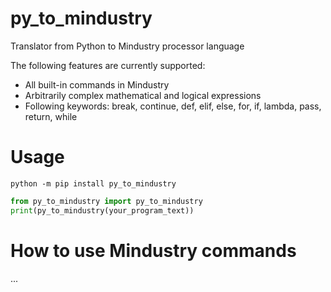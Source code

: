 # py_to_mindustry

Translator from Python to Mindustry processor language

The following features are currently supported:
- All built-in commands in Mindustry
- Arbitrarily complex mathematical and logical expressions
- Following keywords: break, continue, def, elif, else, for, if, lambda, pass, return, while

# Usage

```
python -m pip install py_to_mindustry
```
```py
from py_to_mindustry import py_to_mindustry
print(py_to_mindustry(your_program_text))
```

# How to use Mindustry commands

...
